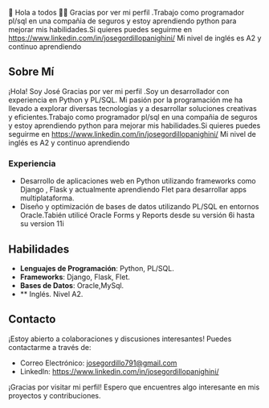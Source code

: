 🚀 Hola a todos 👋🚀
 Gracias por ver mi perfil .Trabajo como programador pl/sql en una compañia de seguros y estoy aprendiendo python para mejorar mis habilidades.Si quieres puedes seguirme en https://www.linkedin.com/in/josegordillopanighini/
Mi nivel de inglés es A2 y continuo aprendiendo


## Sobre Mí

¡Hola! Soy José
Gracias por ver mi perfil .Soy un desarrollador con experiencia en Python y PL/SQL. Mi pasión por la programación me ha llevado a explorar diversas tecnologías y a desarrollar soluciones creativas y eficientes.Trabajo como programador pl/sql en una compañia de seguros y estoy aprendiendo python para mejorar mis habilidades.Si quieres puedes seguirme en https://www.linkedin.com/in/josegordillopanighini/
Mi nivel de inglés es A2 y continuo aprendiendo

### Experiencia

- Desarrollo de aplicaciones web en Python utilizando frameworks como Django , Flask y actualmente aprendiendo Flet para desarrollar apps  multiplataforma.
- Diseño y optimización de bases de datos utilizando PL/SQL en entornos Oracle.Tabién utilicé Oracle Forms y Reports desde su versión 6i hasta su version 11i

## Habilidades

- **Lenguajes de Programación**: Python, PL/SQL.
- **Frameworks**: Django, Flask, Flet.
- **Bases de Datos**: Oracle,MySql.
- ** Inglés. Nivel A2.

## Contacto

¡Estoy abierto a colaboraciones y discusiones interesantes! Puedes contactarme a través de:

- Correo Electrónico: josegordillo791@gmail.com
- LinkedIn: https://www.linkedin.com/in/josegordillopanighini/ 


¡Gracias por visitar mi perfil! Espero que encuentres algo interesante en mis proyectos y contribuciones.


